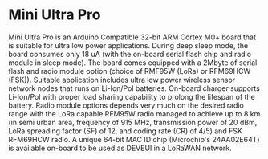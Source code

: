 # Mini Ultra Pro
Mini Ultra Pro is an Arduino Compatible 32-bit ARM Cortex M0+ board that is suitable for ultra low power applications. During deep sleep mode, the board consumes only 18 uA (with the on-board serial flash chip and radio module in sleep mode). The board comes equipped with a 2Mbyte of serial flash and radio module option (choice of RMF95W (LoRa) or RFM69HCW (FSK)). Suitable application includes ultra low power wireless sensor network nodes that runs on Li-Ion/Pol batteries. On-board charger supports Li-Ion/Pol with proper load sharing capability to prolong the lifespan of the battery. Radio module options depends very much on the desired radio range with the LoRa capable RFM95W radio managed to achieve up to 8 km (in semi urban area, frequency of 915 MHz, transmission power of 20 dBm, LoRa spreading factor (SF) of 12, and coding rate (CR) of 4/5) and FSK RFM69HCW radio. A unique 64-bit MAC ID chip (Microchip's 24AA02E64T) is available on-board to be used as DEVEUI in a LoRaWAN network.
